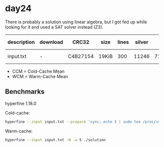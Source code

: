 # day24

There is probably a solution using linear algebra, but I got fed up while looking for it and used a SAT solver instead (Z3).

| description | download | CRC32    | size  | lines | silver | gold            | CCM [ms]        | WCM [ms]        |
| ----------- | -------- | -------- | ----- | ----- | ------ | --------------- | --------------- | --------------- |
| input.txt   | -        | C4B27154 | 19KiB | 300   | 11246  | 716599937560103 | 1718.19 ± 64.10 | 1646.40 ± 62.70 |

- CCM = Cold-Cache Mean
- WCM = Warm-Cache Mean

## Benchmarks

hyperfine 1.18.0

Cold-cache:

```bash
hyperfine --input input.txt --prepare 'sync; echo 3 | sudo tee /proc/sys/vm/drop_caches' ./solution
```

Warm-cache:

```bash
hyperfine --input input.txt -N -w 5 ./solution
```
